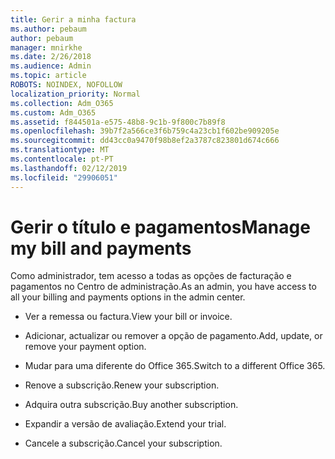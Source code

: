 ```yaml
---
title: Gerir a minha factura
ms.author: pebaum
author: pebaum
manager: mnirkhe
ms.date: 2/26/2018
ms.audience: Admin
ms.topic: article
ROBOTS: NOINDEX, NOFOLLOW
localization_priority: Normal
ms.collection: Adm_O365
ms.custom: Adm_O365
ms.assetid: f844501a-e575-48b8-9c1b-9f800c7b89f8
ms.openlocfilehash: 39b7f2a566ce3f6b759c4a23cb1f602be909205e
ms.sourcegitcommit: dd43cc0a9470f98b8ef2a3787c823801d674c666
ms.translationtype: MT
ms.contentlocale: pt-PT
ms.lasthandoff: 02/12/2019
ms.locfileid: "29906051"
---
```

# <a name="manage-my-bill-and-payments"></a><span data-ttu-id="94f0f-102">Gerir o título e pagamentos</span><span class="sxs-lookup"><span data-stu-id="94f0f-102">Manage my bill and payments</span></span>

<span data-ttu-id="94f0f-103">Como administrador, tem acesso a todas as opções de facturação e pagamentos no Centro de administração.</span><span class="sxs-lookup"><span data-stu-id="94f0f-103">As an admin, you have access to all your billing and payments options in the admin center.</span></span>
  
- <span data-ttu-id="94f0f-104">Ver a remessa ou factura.</span><span class="sxs-lookup"><span data-stu-id="94f0f-104">View your bill or invoice.</span></span>
    
- <span data-ttu-id="94f0f-105">Adicionar, actualizar ou remover a opção de pagamento.</span><span class="sxs-lookup"><span data-stu-id="94f0f-105">Add, update, or remove your payment option.</span></span>
    
- <span data-ttu-id="94f0f-106">Mudar para uma diferente do Office 365.</span><span class="sxs-lookup"><span data-stu-id="94f0f-106">Switch to a different Office 365.</span></span>
    
- <span data-ttu-id="94f0f-107">Renove a subscrição.</span><span class="sxs-lookup"><span data-stu-id="94f0f-107">Renew your subscription.</span></span>
    
- <span data-ttu-id="94f0f-108">Adquira outra subscrição.</span><span class="sxs-lookup"><span data-stu-id="94f0f-108">Buy another subscription.</span></span>
    
- <span data-ttu-id="94f0f-109">Expandir a versão de avaliação.</span><span class="sxs-lookup"><span data-stu-id="94f0f-109">Extend your trial.</span></span>
    
- <span data-ttu-id="94f0f-110">Cancele a subscrição.</span><span class="sxs-lookup"><span data-stu-id="94f0f-110">Cancel your subscription.</span></span>
    

